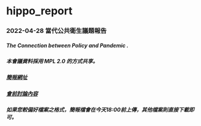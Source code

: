 # hippo_report
### 2022-04-28 當代公共衛生議題報告
##### The Connection between Policy and Pandemic .
##### 本會議資料採用 MPL 2.0 的方式共享。
##### [簡報網址](https://prezi.com/view/KqlCOWRhkiUiUcXVoG4u/)
##### [會前討論內容](https://docs.google.com/document/d/179uHbY7f3nTe8adgb7YxmESwo3Sw2Ys-irE6Mci-jbU/edit?usp=sharing)
##### 如果您較偏好檔案之格式，簡報檔會在今天18:00前上傳，其他檔案則直接下載即可。